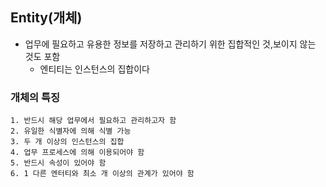 ## Entity(개체)

* 업무에 필요하고 유용한 정보를 저장하고 관리하기 위한 집합적인 것,보이지 않는 것도 포함
    * 엔티티는 인스턴스의 집합이다

### 개체의 특징
    1. 반드시 해당 업무에서 필요하고 관리하고자 함
    2. 유일한 식별자에 의해 식별 가능
    3. 두 개 이상의 인스턴스의 집합
    4. 업무 프로세스에 의해 이용되어야 함
    5. 반드시 속성이 있어야 함
    6. 1 다른 엔터티와 최소 개 이상의 관계가 있어야 함